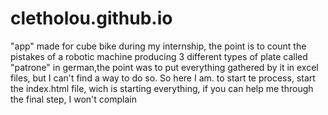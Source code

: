 # cletholou.github.io

"app" made for cube bike during my internship, the point is to count the pistakes of a robotic machine producing 3 different types of plate called "patrone" in german,the point was to put everything gathered by it in excel files, but I can't find a way to do so. So here I am. to start te process, start the index.html file, wich is starting everything, if you can help me through the final step, I won't complain
